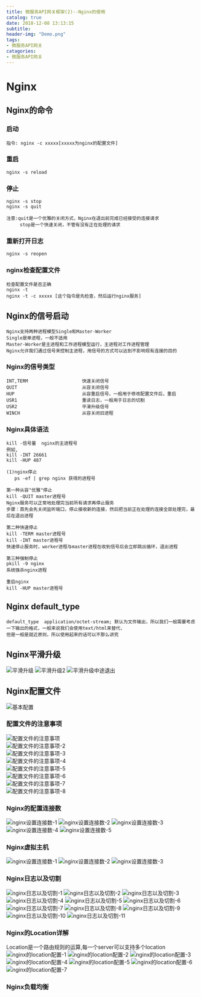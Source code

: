 ```yaml
---
title: 微服务API网关框架(2)--Nginx的使用
catalog: true
date: 2018-12-08 13:13:15
subtitle:
header-img: "Demo.png"
tags:
- 微服务API网关
catagories:
- 微服务API网关
---
```

# Nginx

## Nginx的命令

### 启动
    指令: nginx -c xxxxx[xxxxx为nginx的配置文件]

### 重启
    nginx -s reload

### 停止
    nginx -s stop
    nginx -s quit
 
    注意:quit是一个优雅的关闭方式，Nginx在退出前完成已经接受的连接请求
         stop是一个快速关闭，不管有没有正在处理的请求
     
### 重新打开日志
    nginx -s reopen

### nginx检查配置文件
    检查配置文件是否正确
    nginx -t 
    nginx -t -c xxxxx [这个指令是先检查，然后运行nginx服务]
    
## Nginx的信号启动
    Nginx支持两种进程模型Single和Master-Worker
    Single是单进程，一般不适用
    Master-Worker是主进程和工作进程模型运行，主进程对工作进程管理
    Nginx允许我们通过信号来控制主进程，用信号的方式可以达到不影响现有连接的目的

### Nginx的信号类型
    INT,TERM                    快速关闭信号
    QUIT                        从容关闭信号
    HUP                         从容重启信号，一般用于修改配置文件后，重启
    USR1                        重读日志，一般用于日志的切割
    USR2                        平滑升级信号
    WINCH                       从容关闭旧进程
        
### Nginx具体语法
    kill -信号量  nginx的主进程号
    例如,
    kill -INT 26661
    kill -HUP 487
    
    (1)nginx停止
       ps -ef | grep nginx 获得的进程号    
    
    第一种从容"优雅"停止
    kill -QUIT master进程号
    Nginx服务可以正常地处理完当前所有请求再停止服务
    步骤：首先会先关闭监听端口，停止接收新的连接，然后把当前正在处理的连接全部处理完，最后在退出进程
    
    第二种快速停止
    kill -TERM master进程号
    kill -INT master进程号
    快速停止服务时，worker进程与master进程在收到信号后会立即跳出循环，退出进程
    
    第三种强制停止
    pkill -9 nginx
    系统强杀nginx进程
    
    重启nginx
    kill -HUP master进程号

## Nginx default_type  
    default_type  application/octet-stream; 默认为文件输出，所以我们一般需要考虑一下输出的格式，一般来说我们会使用text/html来替代，
    但是一般是就近原则，所以使用起来的话可以不那么讲究
    
## Nginx平滑升级
![平滑升级](平滑升级.png) 
![平滑升级2](平滑升级2.png) 
![平滑升级中途退出](平滑升级中途退出.png) 
  
## Nginx配置文件
![基本配置](基本配置.png)    

### 配置文件的注意事项 
![配置文件的注意事项](配置文件的注意事项.png)    
![配置文件的注意事项-2](配置文件的注意事项-2.png)    
![配置文件的注意事项-3](配置文件的注意事项-3.png)    
![配置文件的注意事项-4](配置文件的注意事项-4.png)    
![配置文件的注意事项-5](配置文件的注意事项-5.png)    
![配置文件的注意事项-6](配置文件的注意事项-6.png)    
![配置文件的注意事项-7](配置文件的注意事项-7.png)    
![配置文件的注意事项-8](配置文件的注意事项-8.png)    

### Nginx的配置连接数
![nginx设置连接数-1](nginx设置连接数-1.png) 
![nginx设置连接数-2](nginx设置连接数-2.png) 
![nginx设置连接数-3](nginx设置连接数-3.png) 
![nginx设置连接数-4](nginx设置连接数-4.png) 
![nginx设置连接数-5](nginx设置连接数-5.png) 
 
### Nginx虚拟主机
![nginx设置连接数-1](nginx设置连接数-1.png)
![nginx设置连接数-2](nginx设置连接数-2.png)
![nginx设置连接数-3](nginx设置连接数-3.png)

### Nginx日志以及切割
![nginx日志以及切割-1](nginx日志以及切割-1.png)
![nginx日志以及切割-2](nginx日志以及切割-2.png)
![nginx日志以及切割-3](nginx日志以及切割-3.png)
![nginx日志以及切割-4](nginx日志以及切割-4.png)
![nginx日志以及切割-5](nginx日志以及切割-5.png)
![nginx日志以及切割-6](nginx日志以及切割-6.png)
![nginx日志以及切割-7](nginx日志以及切割-7.png)
![nginx日志以及切割-8](nginx日志以及切割-8.png)
![nginx日志以及切割-9](nginx日志以及切割-9.png)
![nginx日志以及切割-10](nginx日志以及切割-10.png)
![nginx日志以及切割-11](nginx日志以及切割-11.png)

### Nginx的Location详解
Location是一个路由规则的运算,每一个server可以支持多个location
![nginx的location配置-1](nginx的location配置-1.png)
![nginx的location配置-2](nginx的location配置-2.png)
![nginx的location配置-3](nginx的location配置-3.png)
![nginx的location配置-4](nginx的location配置-4.png)
![nginx的location配置-5](nginx的location配置-5.png)
![nginx的location配置-6](nginx的location配置-6.png)
![nginx的location配置-7](nginx的location配置-7.png)

### Nginx负载均衡


